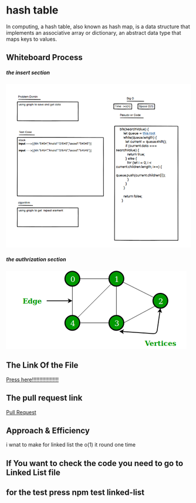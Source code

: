 # hash table
In computing, a hash table, also known as hash map, is a data structure that implements an associative array or dictionary, an abstract data type that maps keys to values.

## Whiteboard Process
##### the insert section
![image](./wight.png)


##### the authrization section
![image](./graph%20authrization.png)

## The Link Of the File
[Press here!!!!!!!!!!!!!!!!!!](https://github.com/lithhalim/data-structures-and-algorithms/blob/main/javascript/section2/graph/graph.js)

## The pull request link
[Pull Request](https://github.com/lithhalim/data-structures-and-algorithms/pulls)
## Approach & Efficiency
i wnat to make for linked list the o(1) it round one time

## If You want to check the code you need to go to Linked List file 
## for the test press npm test linked-list



